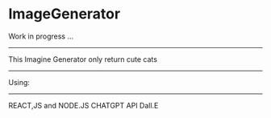 # ImageGenerator

Work in progress ...
________
This Imagine Generator only return cute cats
_________


Using:
_____

REACT,JS and NODE.JS
CHATGPT API
Dall.E
